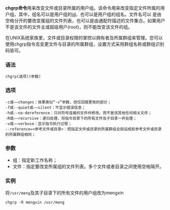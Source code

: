 **chgrp命令**用来改变文件或目录所属的用户组。该命令用来改变指定文件所属的用户组。其中，组名可以是用户组的[id](#/id "id命令")，也可以是用户组的组名。文件名可以 是由空格分开的要改变属组的文件列表，也可以是由通配符描述的文件集合。如果用户不是该文件的文件主或超级用户(root)，则不能改变该文件的组。

在UNIX系统家族里，文件或目录权限的掌控以拥有者及所属群组来管理。您可以使用chgrp指令去变更文件与目录的所属群组，设置方式采用群组名称或群组识别码皆可。

### 语法  

```
chgrp(选项)(参数)
```

### 选项  

```
-c或——changes：效果类似“-v”参数，但仅回报更改的部分；
-f或--quiet或——silent：不显示错误信息；
-h或--no-dereference：只对符号连接的文件作修改，而不是该其他任何相关文件；
-R或——recursive：递归处理，将指令目录下的所有文件及子目录一并处理；
-v或——verbose：显示指令执行过程；
--reference=<参考文件或目录>：把指定文件或目录的所属群组全部设成和参考文件或目录的所属群组相同；
```

### 参数  

*   组：指定新工作名称；
*   文件：指定要改变所属组的文件列表。多个文件或者目录之间使用空格隔开。

### 实例  

将`/usr/meng`及其子目录下的所有文件的用户组改为mengxin

```
chgrp -R mengxin /usr/meng
```